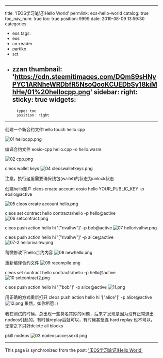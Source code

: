 
---
title: '[EOS学习笔记]Hello World'
permlink: eos-hello-world
catalog: true
toc_nav_num: true
toc: true
position: 9999
date: 2019-08-09 13:59:30
categories:
- eos
tags:
- eos
- cn-reader
- partiko
- sct
- zzan
thumbnail: 'https://cdn.steemitimages.com/DQmS9sHNyPYC1ARNheWRDbfR5NsoQooKCUEDbSy18kiMhHe/01%20hellocpp.png'
sidebar:
    right:
        sticky: true
widgets:
    -
        type: toc
        position: right
---


创建一个新合约文件hello
touch hello.cpp

![01 hellocpp.png](https://cdn.steemitimages.com/DQmS9sHNyPYC1ARNheWRDbfR5NsoQooKCUEDbSy18kiMhHe/01%20hellocpp.png)

编译合约文件
eosio-cpp hello.cpp -o hello.wasm

![02 cpp.png](https://cdn.steemitimages.com/DQmRqNVUHZYqxB9Bbp4zCCMs7Lxzt1zbVUBYd3s9GnKTjzH/02%20cpp.png)

cleos wallet keys
![04 cleoswalletkeys.png](https://cdn.steemitimages.com/DQmasvZvtfdGyfhwiuoxKpaf4kvACyRBPkAGzJUKg1VzxnF/04%20cleoswalletkeys.png)

注意，执行这里需要确保钱包(wallet)的状态为unlock状态

创建hello账户
cleos create account eosio hello YOUR_PUBLIC_KEY  -p eosio@active

![05 cleos create account hello.png](https://cdn.steemitimages.com/DQmShXqadkQpxfbRDbsuf1SFco3XY84gXh8xLebhW4BTKpW/05%20cleos%20create%20account%20hello.png)

cleos set contract hello contracts/hello -p hello@active
![06 setcontract.png](https://cdn.steemitimages.com/DQmeyg6NDDTevwMgk8ye3H9KM7tZeuYgYKhQXx4xMnNmuBZ/06%20setcontract.png)


cleos push action hello hi '["rivalhw"]' -p bob@active
![07 hellorivalhw.png](https://cdn.steemitimages.com/DQmeCPr2TWhzbptWtvs6eNPoTvkib7KyeFYeBhWfVPh1zRr/07%20hellorivalhw.png)

cleos push action hello hi '["rivalhw"]' -p alice@active
![07-2 hellorivalhw.png](https://cdn.steemitimages.com/DQmZKYHA6vVWySL5xjMUovAEmoaQbHHsFaF4xrRHMQSXLpb/07-2%20hellorivalhw.png)

稍微修改下hello合约内容
![08 newhello.png](https://cdn.steemitimages.com/DQmY7Zc1v7GfoiBZAnBg6eWyuBnRoKSTP3KAsTJE4iE9dBE/08%20newhello.png)


重新编译合约文件
![09 recompile.png](https://cdn.steemitimages.com/DQmdfmZNVhcq65QLniCynx2ZnvZB7c77hKeEsehZkcu1Yz8/09%20recompile.png)

cleos set contract hello contracts/hello -p hello@active
![10 setcontract2.png](https://cdn.steemitimages.com/DQmc67TaWCF2prmDDnYVXUpykpaWJfRNhgjDRgEEpWMr31n/10%20setcontract2.png)

cleos push action hello hi '["bob"]' -p alice@active
![11.png](https://cdn.steemitimages.com/DQmVrHMLnZioGehbBegYvfa2vhvA8SyDzYZ8y579Ns5KVsV/11.png)

用正确的方式重新打开
cleos push action hello hi '["alice"]' -p alice@active
![12.png](https://cdn.steemitimages.com/DQmTbqELQKweAQo91wJnE3Mxva1GwcEwBQ2MudEwCm8G8fB/12.png)
果然，如你所愿 :)



我在测试的时候，总出现一些莫名其妙的问题，后来才发现是因为没有正常退出nodeos引起的，有时候replay后就可以，有时候甚至连 hard replay 也不可以，无奈之下只好delete  all blocks

pkill nodeos
![03 nodeosuccessexit.png](https://cdn.steemitimages.com/DQmYJ9M2Fbu5WfDEL3AcUR3H2FcSF8iSks3TSmaA2BkfiSg/03%20nodeosuccessexit.png)

- - -

This page is synchronized from the post: ['[EOS学习笔记]Hello World'](https://steemit.com/@rivalhw/eos-hello-world)
